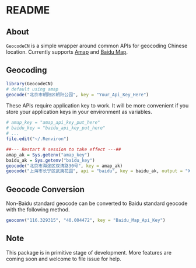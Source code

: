 README
================

About
-----

`GeocodeCN` is a simple wrapper around common APIs for geocoding Chinese location. Currently supports [Amap](%22http://lbs.amap.com/%22) and [Baidu Map](%22http://lbsyun.baidu.com/%22).

Geocoding
---------

``` r
library(GeocodeCN)
# default using amap
geocode("北京市朝阳区朝阳公园", key = "Your_Api_Key_Here")
```

These APIs require application key to work. It will be more convenient if you store your application keys in your environment as variables.

``` r
# amap_key = "amap_api_key_put_here"
# baidu_key = "baidu_api_key_put_here"
# ...
file.edit("~/.Renviron")

##--- Restart R session to take effect ---##
amap_ak = Sys.getenv("amap_key")
baidu_ak = Sys.getenv("baidu_key")
geocode("北京市海淀区双清路30号", key = amap_ak)
geocode("上海市长宁区武夷花园", api = "baidu", key = baidu_ak, output = "XML")
```

Geocode Conversion
------------------

Non-Baidu standard geocode can be converted to Baidu standard geocode with the following method.

``` r
geoconv("116.329315", "40.004472", key = "Baidu_Map_Api_Key")
```

Note
----

This package is in primitive stage of development. More features are coming soon and welcome to file issue for help.
